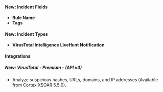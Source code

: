 
#### New: Incident Fields
- **Rule Name**
- **Tags**

#### New: Incident Types
- **VirusTotal Intelligence LiveHunt Notification**

#### Integrations
##### New: VirusTotal - Premium - (API v3)
- Analyze suspicious hashes, URLs, domains, and IP addresses (Available from Cortex XSOAR 5.5.0).
